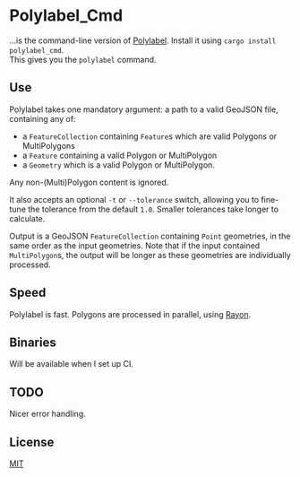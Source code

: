 # Polylabel_Cmd
…is the command-line version of [Polylabel](https://github.com/urschrei/polylabel-rs). Install it using `cargo install polylabel_cmd`.  
This gives you the `polylabel` command.

## Use
Polylabel takes one mandatory argument: a path to a valid GeoJSON file, containing any of:

- a `FeatureCollection` containing `Feature`s which are valid Polygons or MultiPolygons
- a `Feature` containing a valid Polygon or MultiPolygon
- a `Geometry` which is a valid Polygon or MultiPolygon.

Any non-(Multi)Polygon content is ignored.  

It also accepts an optional `-t` or `--tolerance` switch, allowing you to fine-tune the tolerance from the default `1.0`. Smaller tolerances take longer to calculate.   

Output is a GeoJSON `FeatureCollection` containing `Point` geometries, in the same order as the input geometries. Note that if the input contained `MultiPolygon`s, the output will be longer as these geometries are individually processed.

## Speed
Polylabel is fast. Polygons are processed in parallel, using [Rayon](https://github.com/rayon-rs/rayon).

## Binaries
Will be available when I set up CI.

## TODO
Nicer error handling.

## License
[MIT](license.txt)
